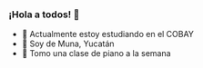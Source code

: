 ### ¡Hola a todos! 👋
- 🔭 Actualmente estoy estudiando en el COBAY
- 🌱 Soy de Muna, Yucatán
- 👯 Tomo una clase de piano a la semana
